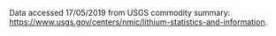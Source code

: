 Data accessed 17/05/2019 from USGS commodity summary: https://www.usgs.gov/centers/nmic/lithium-statistics-and-information.
